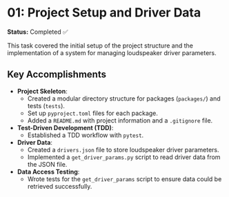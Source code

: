 # 01: Project Setup and Driver Data
**Status:** Completed ✅

This task covered the initial setup of the project structure and the implementation of a system for managing loudspeaker driver parameters.

## Key Accomplishments

- **Project Skeleton**:
    - Created a modular directory structure for packages (`packages/`) and tests (`tests`).
    - Set up `pyproject.toml` files for each package.
    - Added a `README.md` with project information and a `.gitignore` file.
- **Test-Driven Development (TDD)**:
    - Established a TDD workflow with `pytest`.
- **Driver Data**:
    - Created a `drivers.json` file to store loudspeaker driver parameters.
    - Implemented a `get_driver_params.py` script to read driver data from the JSON file.
- **Data Access Testing**:
    - Wrote tests for the `get_driver_params` script to ensure data could be retrieved successfully. 
